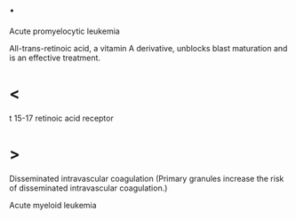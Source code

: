 # .

Acute promyelocytic leukemia

All-trans-retinoic acid, a vitamin A derivative, unblocks blast maturation and is an effective treatment.

# <

t 15-17 retinoic acid receptor

# >

Disseminated intravascular coagulation (Primary granules increase the risk of disseminated intravascular coagulation.)

Acute myeloid leukemia
